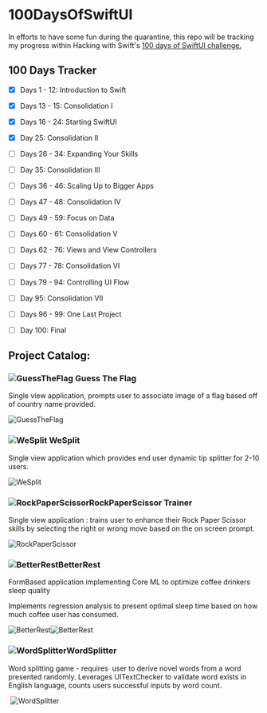 # 100DaysOfSwiftUI

In efforts to have some fun during the quarantine, this repo will be tracking my progress within Hacking with Swift's [100 days of SwiftUI challenge.](https://www.hackingwithswift.com/100/swiftui) 


## 100 Days Tracker

* [x] Days 1 - 12: Introduction to Swift 
* [x] Days 13 - 15: Consolidation I
* [x] Days 16 - 24: Starting SwiftUI
* [x] Day 25: Consolidation II
* [ ] Days 26 - 34: Expanding Your Skills
* [ ] Day 35: Consolidation III
* [ ] Days 36 - 46: Scaling Up to Bigger Apps
* [ ] Days 47 - 48: Consolidation IV
* [ ] Days 49 - 59: Focus on Data
* [ ] Days 60 - 61: Consolidation V
* [ ] Days 62 - 76: Views and View Controllers
* [ ] Days 77 - 78: Consolidation VI
* [ ] Days 79 - 94: Controlling UI Flow
* [ ] Day 95: Consolidation VII
* [ ] Days 96 - 99: One Last Project
* [ ] Day 100: Final


## Project Catalog:


### ![GuessTheFlag](./resources/GuessFlagLogo.png "GuessTheFlag") Guess The Flag

Single view application, prompts user to associate image of a flag based off of country name provided.

![GuessTheFlag](./resources/GuessFlag.png "GuessTheFlag")

### ![WeSplit](./resources/WeSplitIcon.png ) WeSplit

Single view application which provides end user dynamic tip splitter for 2-10 users. 

![WeSplit](./resources/WeSplit.png "WeSplit")


### ![RockPaperScissor](./resources/RPSIcon.png "RockPaperScissor")RockPaperScissor Trainer

Single view application : trains user to enhance their Rock Paper Scissor skills by selecting the right or wrong move based on the on screen prompt. 

![RockPaperScissor](./resources/RockPaperScissor.png "RockPaperScissor")

### ![BetterRest](./resources/BetterSleepIcon.png "BetterRest")BetterRest 

FormBased application implementing Core ML to optimize coffee drinkers sleep quality 

Implements regression analysis to present optimal sleep time based on how much coffee user has consumed. 

![BetterRest](./resources/BetterRest1.png "BetterRest")![BetterRest](./resources/BetterRest2.png "BetterRest")

### ![WordSplitter](./resources/WordSplitterIcon.png "WordSplitter")WordSplitter 

Word splitting game - requires  user to derive novel words from a word presented randomly. Leverages UITextChecker to validate word exists in English language, counts users successful inputs by word count. 

 ![WordSplitter](./resources/WordSplitterGif.gif "WordSplitter")
